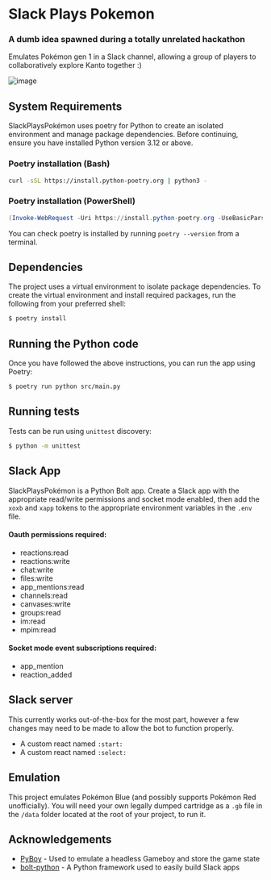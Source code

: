 # Slack Plays Pokemon

### A dumb idea spawned during a totally unrelated hackathon
Emulates Pokémon gen 1 in a Slack channel, allowing a group of players to collaboratively explore Kanto together :)

![image](https://github.com/AyaPK/slack-plays-pokemon/assets/47668950/7f58819f-9ad2-4feb-9440-b615033a8902)

## System Requirements

SlackPlaysPokémon uses poetry for Python to create an isolated environment and manage package dependencies.
Before continuing, ensure you have installed Python version 3.12 or above.

### Poetry installation (Bash)

```bash
curl -sSL https://install.python-poetry.org | python3 -
```

### Poetry installation (PowerShell)

```powershell
(Invoke-WebRequest -Uri https://install.python-poetry.org -UseBasicParsing).Content | py -
```

You can check poetry is installed by running `poetry --version` from a terminal.

## Dependencies

The project uses a virtual environment to isolate package dependencies. To create the virtual environment and install required packages, run the following from your preferred shell:

```bash
$ poetry install
```

## Running the Python code
Once you have followed the above instructions, you can run the app using Poetry:
```bash
$ poetry run python src/main.py
```

## Running tests
Tests can be run using `unittest` discovery:
```bash
$ python -m unittest
```

## Slack App
SlackPlaysPokémon is a Python Bolt app.
Create a Slack app with the appropriate read/write permissions and socket mode enabled, then add the `xoxb` and `xapp` tokens to the appropriate environment variables in the `.env` file.

#### Oauth permissions required:
- reactions:read
- reactions:write
- chat:write
- files:write
- app_mentions:read
- channels:read
- canvases:write
- groups:read
- im:read
- mpim:read

#### Socket mode event subscriptions required:
- app_mention
- reaction_added

## Slack server
This currently works out-of-the-box for the most part, however a few changes may need to be made to allow the bot to function properly.

- A custom react named `:start:`
- A custom react named `:select:`

## Emulation
This project emulates Pokémon Blue (and possibly supports Pokémon Red unofficially). You will need your own legally dumped cartridge as a `.gb` file in the `/data` folder located at the root of your project, to run it.

## Acknowledgements
- [PyBoy](https://github.com/Baekalfen/PyBoy) - Used to emulate a headless Gameboy and store the game state
- [bolt-python](https://github.com/slackapi/bolt-python) - A Python framework used to easily build Slack apps
